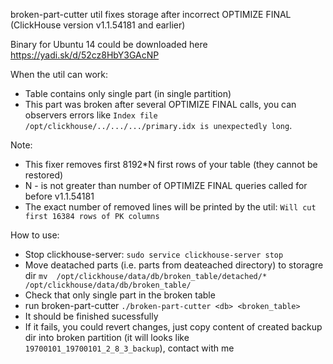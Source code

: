 broken-part-cutter util fixes storage after incorrect OPTIMIZE FINAL (ClickHouse version v1.1.54181 and earlier)

Binary for Ubuntu 14 could be downloaded here https://yadi.sk/d/52cz8HbY3GAcNP

When the util can work:
* Table contains only single part (in single partition)
* This part was broken after several OPTIMIZE FINAL calls, you can observers errors like `Index file /opt/clickhouse/../.../.../primary.idx is unexpectedly long`.

Note:
* This fixer removes first 8192*N first rows of your table (they cannot be restored)
* N - is not greater than number of OPTIMIZE FINAL queries called for before v1.1.54181
* The exact number of removed lines will be printed by the util: `Will cut first 16384 rows of PK columns`

How to use:
* Stop clickhouse-server: `sudo service clickhouse-server stop`
* Move deatached parts (i.e. parts from deateached directory) to storagre dir
`mv  /opt/clickhouse/data/db/broken_table/detached/* /opt/clickhouse/data/db/broken_table/`
* Check that only single part in the broken table
* run broken-part-cutter `./broken-part-cutter <db> <broken_table>`
* It should be finished sucessfully
* If it fails, you could revert changes, just copy content of created backup dir into broken partition (it will looks like `19700101_19700101_2_8_3_backup`), contact with me
